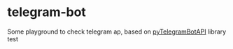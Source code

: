 # telegram-bot
Some playground to check telegram ap, based on [pyTelegramBotAPI](https://github.com/eternnoir/pyTelegramBotAPI) library 
test
